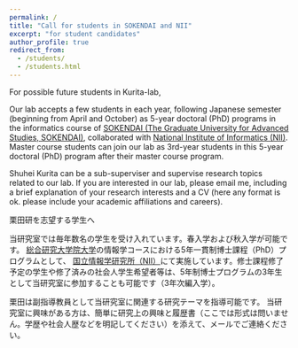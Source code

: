 ```yaml
---
permalink: /
title: "Call for students in SOKENDAI and NII"
excerpt: "for student candidates"
author_profile: true
redirect_from:
  - /students/
  - /students.html
---
```


For possible future students in Kurita-lab,

Our lab accepts a few students in each year, following Japanese semester (beginning from April and October) as 5-year doctoral (PhD) programs in the informatics course of [SOKENDAI (The Graduate University for Advanced Studies, SOKENDAI)](https://www.soken.ac.jp/en/admission/), collaborated with [National Institute of Informatics (NII)](https://www.nii.ac.jp/graduate/en/). Master course students can join our lab as 3rd-year students in this 5-year doctoral (PhD)  program after their master course program.

Shuhei Kurita can be a sub-superviser and supervise research topics related to our lab.
If you are interested in our lab, please email me, including a brief explanation of your research interests and a CV (here any format is ok. please include your academic affiliations and careers).


栗田研を志望する学生へ

当研究室では毎年数名の学生を受け入れています。春入学および秋入学が可能です。
[総合研究大学院大学](https://www.soken.ac.jp/admission/)の情報学コースにおける5年一貫制博士課程（PhD）プログラムとして、
[国立情報学研究所（NII）](https://www.nii.ac.jp/graduate)にて実施しています。修士課程修了予定の学生や修了済みの社会人学生希望者等は、5年制博士プログラムの3年生として当研究室に参加することも可能です（3年次編入学）。

栗田は副指導教員として当研究室に関連する研究テーマを指導可能です。
当研究室に興味がある方は、簡単に研究上の興味と履歴書（ここでは形式は問いません。学歴や社会人歴などを明記してください）を添えて、メールでご連絡ください。
